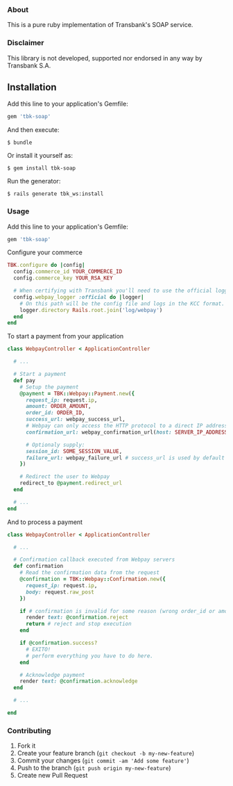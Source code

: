 ### About

This is a pure ruby implementation of Transbank's SOAP service.


### Disclaimer

This library is not developed, supported nor endorsed in any way by Transbank S.A.

## Installation

Add this line to your application's Gemfile:

```ruby
gem 'tbk-soap'
```

And then execute:

    $ bundle

Or install it yourself as:

    $ gem install tbk-soap

Run the generator:

    $ rails generate tbk_ws:install

### Usage

Add this line to your application's Gemfile:

```ruby
gem 'tbk-soap'
```

Configure your commerce

```ruby
TBK.configure do |config|
  config.commerce_id YOUR_COMMERCE_ID
  config.commerce_key YOUR_RSA_KEY

  # When certifying with Transbank you'll need to use the official logger
  config.webpay_logger :official do |logger|
    # On this path will be the config file and logs in the KCC format.
    logger.directory Rails.root.join('log/webpay')
  end
end
```

To start a payment from your application

```ruby
class WebpayController < ApplicationController

  # ...

  # Start a payment
  def pay
    # Setup the payment
    @payment = TBK::Webpay::Payment.new({
      request_ip: request.ip,
      amount: ORDER_AMOUNT,
      order_id: ORDER_ID,
      success_url: webpay_success_url,
      # Webpay can only access the HTTP protocol to a direct IP address (keep that in mind)
      confirmation_url: webpay_confirmation_url(host: SERVER_IP_ADDRESS, protocol: 'http'),

      # Optionaly supply:
      session_id: SOME_SESSION_VALUE,
      failure_url: webpay_failure_url # success_url is used by default
    })

    # Redirect the user to Webpay
    redirect_to @payment.redirect_url
  end

  # ...
end
```

And to process a payment

```ruby
class WebpayController < ApplicationController

  # ...

  # Confirmation callback executed from Webpay servers
  def confirmation
    # Read the confirmation data from the request
    @confirmation = TBK::Webpay::Confirmation.new({
      request_ip: request.ip,
      body: request.raw_post
    })

    if # confirmation is invalid for some reason (wrong order_id or amount, double payment, etc...)
      render text: @confirmation.reject
      return # reject and stop execution
    end

    if @confirmation.success?
      # EXITO!
      # perform everything you have to do here.
    end

    # Acknowledge payment
    render text: @confirmation.acknowledge
  end

  # ...

end
```

### Contributing

1. Fork it
2. Create your feature branch (`git checkout -b my-new-feature`)
3. Commit your changes (`git commit -am 'Add some feature'`)
4. Push to the branch (`git push origin my-new-feature`)
5. Create new Pull Request

